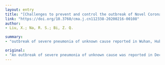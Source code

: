```yaml
---
layout: entry
title: "[Challenges to prevent and control the outbreak of Novel Coronavirus Pneumonia (COVID-19)]"
link: "https://doi.org/10.3760/cma.j.cn112338-20200216-00108"
author:
- Liu, X.; Na, R. S.; Bi, Z. Q.

summary:
- "outbreak of severe pneumonia of unknown cause reported in Wuhan, Hubei Province, China. The infectious virus was soon identified and named as 2019 novel coronavirus (2019-nCov) It has so far caused about 118 000??cases in 114 countries including China and was characterized as a pandemic by WHO on 11 March."

original:
- "An outbreak of severe pneumonia of unknown cause was reported in December 2019 in Wuhan, Hubei Province, China. The infectious virus was soon identified and named as 2019 novel coronavirus (2019-nCov). The name of the coronavirus infectious disease (COVID-19) was given by WHO on 11 February 2020. It has so far caused about 118 000??cases in 114 countries including China and was characterized as a pandemic by WHO on 11 March. We still face great challenges in control of the epidemic: uncertain initial source of infection, infected populations widely scattered, complex routs of transmission, populations generally susceptible, high contagiousness of the virus, and finally vaccines unlikely available in the near future."
---
```


